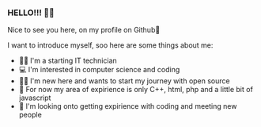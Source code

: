 ### HELLO!!! 🙋‍♂️ ### 

Nice to see you here, on my profile on Github👀

I want to introduce myself, soo here are some things about me:
- 👨‍🎓 I'm a starting IT technician
- 💻 I'm interested in computer science and coding
- 👨‍💻 I'm new here and wants to start my journey with open source
- 🔧 For now my area of expirience is only C++, html, php and a little bit of javascript
- 🤝 I'm looking onto getting expirience with coding and meeting new people
